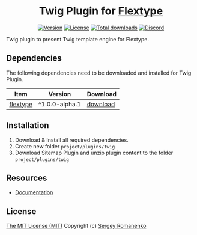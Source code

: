 <h1 align="center">Twig Plugin for <a href="https://awilum.github.io/flextype">Flextype</a></h1>

<p align="center">
<a href="https://github.com/flextype-plugins/twig/releases"><img alt="Version" src="https://img.shields.io/github/release/flextype-plugins/twig.svg?label=version&color=black&style=for-the-badge"></a> <a href="https://github.com/flextype-plugins/twig"><img src="https://img.shields.io/badge/license-MIT-blue.svg?color=black&style=for-the-badge" alt="License"></a> <a href="https://github.com/flextype-plugins/twig"><img src="https://img.shields.io/github/downloads/flextype-plugins/twig/total.svg?color=black&style=for-the-badge" alt="Total downloads"></a> <a href="https://discord.gg/ewQkqgfBAc"><img src="https://img.shields.io/discord/423097982498635778.svg?logo=discord&color=black&label=Discord%20Chat&style=for-the-badge" alt="Discord"></a>
</p>

Twig plugin to present Twig template engine for Flextype.

## Dependencies

The following dependencies need to be downloaded and installed for Twig Plugin.

| Item | Version | Download |
|---|---|---|
| [flextype](https://github.com/flextype/flextype) | ^1.0.0-alpha.1 | [download](https://github.com/flextype/flextype/releases) |

## Installation

1. Download & Install all required dependencies.
2. Create new folder `project/plugins/twig`
3. Download Sitemap Plugin and unzip plugin content to the folder `project/plugins/twig`

## Resources
* [Documentation](https://awilum.github.io/flextype/downloads/extend/plugins/twig)

## License
[The MIT License (MIT)](https://github.com/flextype-plugins/twig/blob/master/LICENSE.txt)
Copyright (c) [Sergey Romanenko](https://github.com/Awilum)

